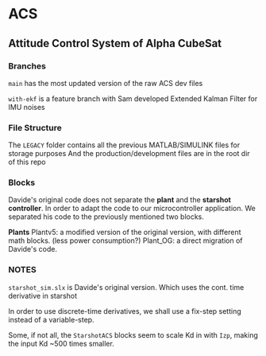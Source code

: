 # ACS
## Attitude Control System of Alpha CubeSat

### Branches
`main` has the most updated version of the raw ACS dev files

`with-ekf` is a feature branch with Sam developed Extended Kalman Filter for IMU noises

### File Structure

The `LEGACY` folder contains all the previous MATLAB/SIMULINK files for storage purposes
And the production/development files are in the root dir of this repo

### Blocks
Davide's original code does not separate the **plant** and the **starshot controller**. 
In order to adapt the code to our microcontroller application. We separated his code to the previously mentioned two blocks.


**Plants**
Plantv5: a modified version of the original version, with different math blocks. (less power consumption?)
Plant_OG: a direct migration of Davide's code.


### NOTES 

`starshot_sim.slx` is Davide's original version. Which uses the cont. time derivative in starshot

In order to use discrete-time derivatives, we shall use a fix-step setting instead of a variable-step.

Some, if not all, the `StarshotACS` blocks seem to scale Kd in with `Izp`, making the input Kd ~500 times smaller.

